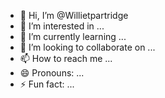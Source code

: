 - 👋 Hi, I’m @Willietpartridge
- 👀 I’m interested in ...
- 🌱 I’m currently learning ...
- 💞️ I’m looking to collaborate on ...
- 📫 How to reach me ...
- 😄 Pronouns: ...
- ⚡ Fun fact: ...

<!---
Willietpartridge/Willietpartridge is a ✨ special ✨ repository because its `README.md` (this file) appears on your GitHub profile.
You can click the Preview link to take a look at your changes.
--->
